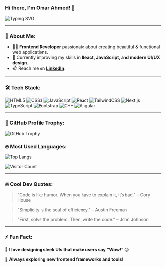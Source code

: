 ### Hi there, I'm Omar Ahmed! 👋

![Typing SVG](https://readme-typing-svg.herokuapp.com?font=Fira+Code&pause=1000&color=F75C7E&width=435&lines=Frontend+Developer+%7C+Passionate+Coder;Building+Interactive+Web+Experiences+%F0%9F%8C%90;Crafting+Code+With+Style+%F0%9F%92%BB;Turning+Ideas+Into+Reality+%E2%9C%A8)

---

### 🚀 About Me:
- 👨‍💻 **Frontend Developer** passionate about creating beautiful & functional web applications.
- 🎯 Currently improving my skills in **React, JavaScript, and modern UI/UX design**.
- 📫 Reach me on **[LinkedIn](https://www.linkedin.com/in/omar-ahmed-33a467298/)**.

---

### 🛠 Tech Stack:
![HTML5](https://img.shields.io/badge/HTML5-%23E34F26.svg?style=for-the-badge&logo=html5&logoColor=white)
![CSS3](https://img.shields.io/badge/CSS3-%231572B6.svg?style=for-the-badge&logo=css3&logoColor=white)
![JavaScript](https://img.shields.io/badge/JavaScript-%23F7DF1E.svg?style=for-the-badge&logo=javascript&logoColor=black)
![React](https://img.shields.io/badge/React-%2361DAFB.svg?style=for-the-badge&logo=react&logoColor=black)
![TailwindCSS](https://img.shields.io/badge/TailwindCSS-%2306B6D4.svg?style=for-the-badge&logo=tailwind-css&logoColor=white)
![Next.js](https://img.shields.io/badge/Next.js-%23000000.svg?style=for-the-badge&logo=next.js&logoColor=white)
![TypeScript](https://img.shields.io/badge/TypeScript-%233178C6.svg?style=for-the-badge&logo=typescript&logoColor=white)
![Bootstrap](https://img.shields.io/badge/Bootstrap-%23563D7C.svg?style=for-the-badge&logo=bootstrap&logoColor=white)
![C++](https://img.shields.io/badge/C%2B%2B-%2300599C.svg?style=for-the-badge&logo=c%2B%2B&logoColor=white)
![Angular](https://img.shields.io/badge/Angular-%23DD0031.svg?style=for-the-badge&logo=angular&logoColor=white)

---

### 🚀 GitHub Profile Trophy:
![GitHub Trophy](https://github-profile-trophy.vercel.app/?username=omar-ahmed-ohm&theme=onedark&no-frame=true&row=1&column=7)

### 🔥 Most Used Languages:
![Top Langs](https://github-readme-stats.vercel.app/api/top-langs/?username=omar-ahmed-ohm&layout=compact&theme=tokyonight)

![Visitor Count](https://komarev.com/ghpvc/?username=omar-ahmed&color=blue&style=flat-square)

---

### 🔥 Cool Dev Quotes:
> "Code is like humor. When you have to explain it, it’s bad." – Cory House

> "Simplicity is the soul of efficiency." – Austin Freeman

> "First, solve the problem. Then, write the code." – John Johnson

---

### ⚡ Fun Fact:
🎨 **I love designing sleek UIs that make users say "Wow!"** 😍

🚀 **Always exploring new frontend frameworks and tools!**
